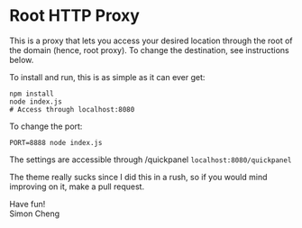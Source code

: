 # Root HTTP Proxy

This is a proxy that lets you access your desired location through the root of the domain (hence, root proxy). To change the destination, see instructions below.

To install and run, this is as simple as it can ever get:
```
npm install
node index.js
# Access through localhost:8080
```
To change the port:
```
PORT=8888 node index.js
```
The settings are accessible through /quickpanel `localhost:8080/quickpanel`

The theme really sucks since I did this in a rush, so if you would mind improving on it, make a pull request.

Have fun!<br>
Simon Cheng